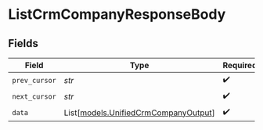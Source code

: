 # ListCrmCompanyResponseBody


## Fields

| Field                                                                        | Type                                                                         | Required                                                                     | Description                                                                  |
| ---------------------------------------------------------------------------- | ---------------------------------------------------------------------------- | ---------------------------------------------------------------------------- | ---------------------------------------------------------------------------- |
| `prev_cursor`                                                                | *str*                                                                        | :heavy_check_mark:                                                           | N/A                                                                          |
| `next_cursor`                                                                | *str*                                                                        | :heavy_check_mark:                                                           | N/A                                                                          |
| `data`                                                                       | List[[models.UnifiedCrmCompanyOutput](../models/unifiedcrmcompanyoutput.md)] | :heavy_check_mark:                                                           | N/A                                                                          |